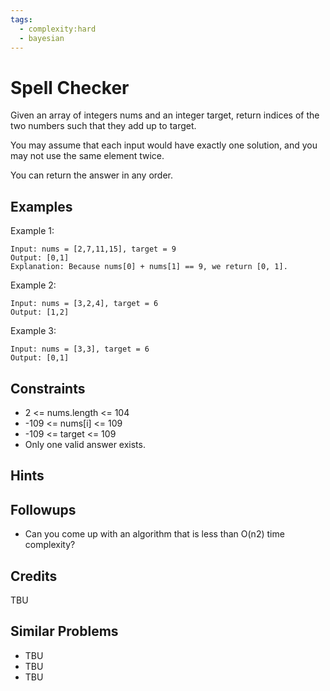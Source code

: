 ```yaml
---
tags:
  - complexity:hard
  - bayesian
---
```


# Spell Checker

Given an array of integers nums and an integer target, return indices of the two numbers such that they add up to target.

You may assume that each input would have exactly one solution, and you may not use the same element twice.

You can return the answer in any order.

## Examples

Example 1:

```plain
Input: nums = [2,7,11,15], target = 9
Output: [0,1]
Explanation: Because nums[0] + nums[1] == 9, we return [0, 1].
```

Example 2:

```plain
Input: nums = [3,2,4], target = 6
Output: [1,2]
```

Example 3:

```plain
Input: nums = [3,3], target = 6
Output: [0,1]
```

## Constraints

- 2 <= nums.length <= 104
- -109 <= nums[i] <= 109
- -109 <= target <= 109
- Only one valid answer exists.

## Hints

## Followups

- Can you come up with an algorithm that is less than O(n2) time complexity?

## Credits

TBU

## Similar Problems

- TBU
- TBU
- TBU
